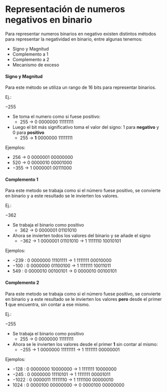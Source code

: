 # Representación de numeros negativos en binario

Para representar numeros binarios en negativo existen distintos métodos para representar la negatividad en binario, entre algunas tenemos:

- Signo y Magnitud
- Complemento a 1
- Complemento a 2
- Mecanismo de exceso


#### Signo y Magnitud

Para este método se utiliza un rango de 16 bits para representar binarios.

Ej.:  

$-255$

  - Se toma el numero como si fuese positivo:
    - $255$ $\rightarrow$ $0$ $0000000$ $11111111$
  - Luego el bit más significativo toma el valor del signo: 1 para **negativo** y 0 para **positivo**
    - $255$ $\rightarrow$  **$1$** $0000000$ $11111111$    

Ejemplos:

- $256$  $\rightarrow$ $0$ $0000001$ $00000000$
- $520$  $\rightarrow$ $0$ $0000010$ $00001000$
- $-355$ $\rightarrow$ $1$ $0000001$ $00111000$

#### Complemento 1

Para este metodo se trabaja como si el número fuese positivo, se convierte en binario y a este resultado se le invierten los valores.

Ej.:  

$-362$
  - Se trabaja el binario como positivo
    - $362$ $\rightarrow$ $0$ $0000001$ $01101010$
  - Ahora se invierten todos los valores del binario y se añade el signo
    - $-362$ $\rightarrow$ $1$ $0000001$ $01101010$ $\rightarrow$ $1$ $1111110$ $10010101$

Ejemplos:
  - $-239$ : $0$ $0000000$ $11101111$ $\rightarrow$ $1$ $1111111$ $00010000$
  - $-100$ : $0$ $0000000$ $01100100$ $\rightarrow$ $1$ $1111111$ $10011011$
  - $549$  : $0$ $0000010$ $00100101$ $\rightarrow$ $0$ $0000010$ $00100101$


#### Complemento 2

Para este metodo se trabaja como si el número fuese positivo, se convierte en binario y a este resultado se le invierten los valores **pero** desde el primer **1** que encuentra, sin contar a ese mismo.

Ej.:

$-255$
  - Se trabaja el binario como positivo
    - $255$ $\rightarrow$ $0$ $0000000$ $11111111$
  - Ahora se le invierten los valores desde el primer **1** sin contar al mismo:
    - $-255$ $\rightarrow$ $1$ $0000000$ $11111111$ $\rightarrow$ $1$ $1111111$ $00000001$

Ejemplos:

- $-128$  : $0$ $0000000$ $10000000$ $\rightarrow$ $1$ $1111111$ $10000000$
- $-245$  : $0$ $0000000$ $11110101$ $\rightarrow$ $1$ $1111111$ $00001011$
- $-1022$ : $0$ $0000011$ $11111110$ $\rightarrow$ $1$ $1111100$ $00000010$
- $1024$  : $0$ $0000100$ $00000000$ $\rightarrow$ $0$ $0000100$ $00000000$

